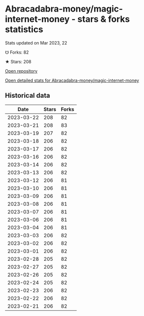 # Abracadabra-money/magic-internet-money - stars & forks statistics

Stats updated on Mar 2023, 22

☋ Forks: 82

★ Stars: 208

[Open repository](https://github.com/Abracadabra-money/magic-internet-money)

[Open detailed stats for Abracadabra-money/magic-internet-money](https://reviewgithub.com/rep/Abracadabra-money/magic-internet-money)

## Historical data
| Date | Stars | Forks |
|------|-------|-------|
| 2023-03-22 | 208 | 82 | 
| 2023-03-21 | 208 | 83 | 
| 2023-03-19 | 207 | 82 | 
| 2023-03-18 | 206 | 82 | 
| 2023-03-17 | 206 | 82 | 
| 2023-03-16 | 206 | 82 | 
| 2023-03-14 | 206 | 82 | 
| 2023-03-13 | 206 | 82 | 
| 2023-03-12 | 206 | 81 | 
| 2023-03-10 | 206 | 81 | 
| 2023-03-09 | 206 | 81 | 
| 2023-03-08 | 206 | 81 | 
| 2023-03-07 | 206 | 81 | 
| 2023-03-06 | 206 | 81 | 
| 2023-03-04 | 206 | 81 | 
| 2023-03-03 | 206 | 82 | 
| 2023-03-02 | 206 | 82 | 
| 2023-03-01 | 206 | 82 | 
| 2023-02-28 | 205 | 82 | 
| 2023-02-27 | 205 | 82 | 
| 2023-02-26 | 205 | 82 | 
| 2023-02-24 | 205 | 82 | 
| 2023-02-23 | 206 | 82 | 
| 2023-02-22 | 206 | 82 | 
| 2023-02-21 | 206 | 82 | 


